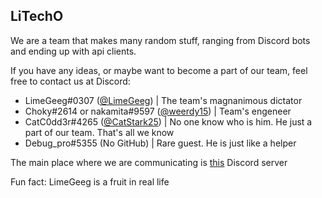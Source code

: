 ## LiTechO

We are a team that makes many random stuff, ranging from Discord bots and ending up with api clients.

If you have any ideas, or maybe want to become a part of our team, feel free to contact us at Discord:

- LimeGeeg#0307 ([@LimeGeeg](https://github.com/LimeGeeg)) | The team's magnanimous dictator
- Choky#2614 or nakamita#9597 ([@weerdy15](https://github.com/weerdy15)) | Team's engeneer
- CatC0dd3r#4265 ([@CatStark25](https://github.com/CatStark25)) | No one know who is him. He just a part of our team. That's all we know
- Debug_pro#5355 (No GitHub) | Rare guest. He is just like a helper

The main place where we are communicating is [this](https://discord.gg/Fhn7rCVmCp) Discord server

Fun fact: LimeGeeg is a fruit in real life
